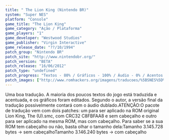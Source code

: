 ```yaml
---
title: " The Lion King (Nintendo BR)"
system: "Super NES"
platform: "Console"
game_title: "The Lion King"
game_category: "Ação / Plataforma"
game_players: "1"
game_developer: "Westwood Studios"
game_publisher: "Virgin Interactive"
game_release_date: "??/10/1994"
patch_group: "Nintendo BR"
patch_site: "http://www.nintendobr.org/"
patch_version: "BETA"
patch_release: "16/06/2012"
patch_type: "undefined"
patch_progress: "Textos - 80% / Gráficos - 100% / Áudio - 0% / Acentos - 100% / Revisão - 100%"
patch_images: ["http://www.romhackers.org/imagens/traducoes/%5BSNES%5D%20The%20Lion%20King%20-%20Nintendo%20BR%20-%201.png","http://www.romhackers.org/imagens/traducoes/%5BSNES%5D%20The%20Lion%20King%20-%20Nintendo%20BR%20-%202.png","http://www.romhackers.org/imagens/traducoes/%5BSNES%5D%20The%20Lion%20King%20-%20Nintendo%20BR%20-%203.png"]
---
```

Uma boa tradução. A maioria dos poucos textos do jogo está traduzida e acentuada, e os gráficos foram editados. Segundo o autor, a versão final da tradução possivelmente contará com o áudio dublado.ATENÇÃO:O pacote de tradução vem com dois patches: um para ser aplicado na ROM original Lion King, The (U).smc, com CRC32 C8FBFAA8 e sem cabeçalho e outro para ser aplicado na mesma ROM, mas com cabeçalho. Para saber se a sua ROM tem cabeçalho ou não, basta olhar o tamanho dela:Tamanho 3.145.728 bytes -> sem cabeçalhoTamanho 3.146.240 bytes -> com cabeçalho